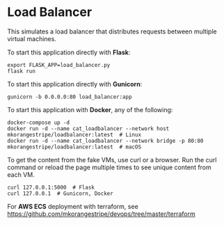 # Load Balancer

This simulates a load balancer that distributes requests between multiple virtual machines.

To start this application directly with **Flask**:

```
export FLASK_APP=load_balancer.py
flask run
```

To start this application directly with **Gunicorn**:
```
gunicorn -b 0.0.0.0:80 load_balancer:app
```

To start this application with **Docker**, any of the following:

```shell script
docker-compose up -d
docker run -d --name cat_loadbalancer --network host mkorangestripe/loadbalancer:latest  # Linux
docker run -d --name cat_loadbalancer --network bridge -p 80:80 mkorangestripe/loadbalancer:latest  # macOS
```

To get the content from the fake VMs, use curl or a browser.  Run the curl command or reload the page multiple times to see unique content from each VM.

```shell script
curl 127.0.0.1:5000  # Flask
curl 127.0.0.1  # Gunicorn, Docker
```

For **AWS ECS** deployment with terraform, see https://github.com/mkorangestripe/devops/tree/master/terraform
